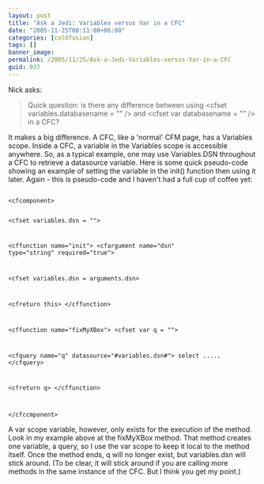 ```yaml
---
layout: post
title: "Ask a Jedi: Variables versus Var in a CFC"
date: "2005-11-25T08:11:00+06:00"
categories: [coldfusion]
tags: []
banner_image: 
permalink: /2005/11/25/Ask-a-Jedi-Variables-versus-Var-in-a-CFC
guid: 937
---
```


Nick asks:

<blockquote>
Quick question: is there any difference between using &lt;cfset variables.databasename = "" /&gt; and &lt;cfset var databasename = "" /&gt; in a CFC?
</blockquote>

It makes a big difference. A CFC, like a 'normal' CFM page, has a Variables scope. Inside a CFC, a variable in the Variables scope is accessible anywhere. So, as a typical example, one may use Variables.DSN throughout a CFC to retrieve a datasource variable. Here is some quick pseudo-code showing an example of setting the variable in the init() function then using it later. Again - this is pseudo-code and I haven't had a full cup of coffee yet:

<code>
&lt;cfcomponent&gt;

&lt;cfset variables.dsn = ""&gt;

&lt;cffunction name="init"&gt;
  &lt;cfargument name="dsn" type="string" required="true"&gt;
  
  &lt;cfset variables.dsn = arguments.dsn&gt;

  &lt;cfreturn this&gt;
&lt;/cffunction&gt;

&lt;cffunction name="fixMyXBox"&gt;
  &lt;cfset var q = ""&gt;

  &lt;cfquery name="q" datasource="#variables.dsn#"&gt;
  select .....
  &lt;/cfquery&gt;

  &lt;cfreturn q&gt;
&lt;/cffunction&gt;

&lt;/cfccmponent&gt;
</code>

A var scope variable, however, only exists for the execution of the method. Look in my example above at the fixMyXBox method. That method creates one variable, a query, so I use the var scope to keep it local to the method itself. Once the method ends, q will no longer exist, but variables.dsn will stick around. (To be clear, it will stick around if you are calling more methods in the same instance of the CFC. But I think you get my point.)